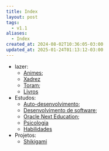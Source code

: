 ```yaml
---
title: Index
layout: post
tags:
  - v1.1
aliases:
  - Index
created_at: 2024-08-02T10:36:05-03:00
updated_at: 2025-01-24T01:13:12-03:00
---
```


- lazer:
  - [Animes](mapas/Animes.md);
  - [Xadrez](mapas/Xadrez.md)
  - [Toram](content/mapas/Toram.md);
  - [Livros](content/mapas/Livros.md)
- Estudos:
  - [Auto-desenvolvimento](content/mapas/Auto_desenvolvimento.md);
  - [Desenvolvimento de software](content/mapas/Desenvolvimento_de_software.md);
  - [Oracle Next Education](content/entrada/2024/07/08/Oracle_Next_Education.md);
  - [Psicologia](content/mapas/Psicologia.md)
  - [Habilidades](content/mapas/Habilidades.md)
- Projetos:
  - [Shikigami](content/retorno/2024/07/26/Shikigami.md)
